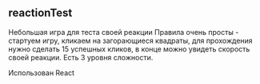 ## reactionTest

Небольшая игра для теста своей реакции
Правила очень просты - стартуем игру, кликаем на загорающиеся квадраты, для прохождения нужно сделать 15 успешных кликов, в конце можно увидеть скорость своей реакции. Есть 3 уровня сложности.

Использован 
React
